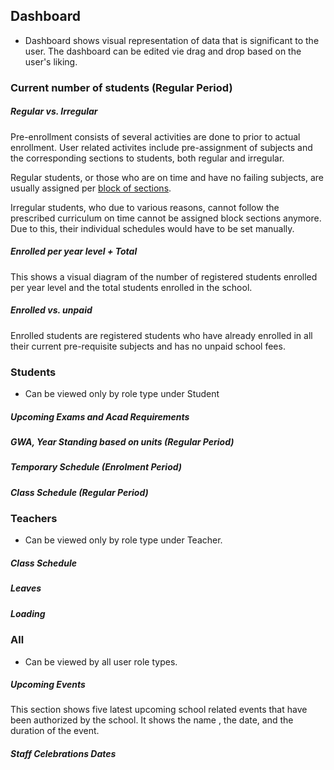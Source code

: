 ## Dashboard
 - Dashboard shows visual representation of data that is significant to the user. The dashboard can be edited vie drag and drop based on the user's liking.

### Current number of students (Regular Period)
<a name = "reg"></a>

##### Regular vs. Irregular

Pre-enrollment consists of several activities are done to prior to actual enrollment. User related activites include pre-assignment of subjects and the corresponding sections to students, both regular and irregular.

Regular students, or those who are on time and have no failing subjects, are usually assigned per [block of sections](modules.md#blocksections). 

Irregular students, who due to various reasons, cannot follow the prescribed curriculum on time cannot be assigned block sections anymore. Due to this, their individual schedules would have to be set manually.

##### Enrolled per year level + Total
 
 This shows a visual diagram of the number of registered students enrolled per year level and the total students enrolled in the school.

##### Enrolled vs. unpaid

Enrolled students are registered students who have already enrolled in all their current pre-requisite subjects and has no unpaid school fees.

### Students
- Can be viewed only by role type under Student
##### Upcoming Exams and Acad Requirements
##### GWA, Year Standing based on units (Regular Period)
##### Temporary Schedule (Enrolment Period)
##### Class Schedule (Regular Period)

### Teachers
 - Can be viewed only by role type under Teacher. 

 ##### Class Schedule

 ##### Leaves

 ##### Loading

 ### All
 - Can be viewed by all user role types.

##### Upcoming Events
This section shows five latest upcoming school related events that have been authorized by the school. It shows the name , the date, and the duration of the event.

 ##### Staff Celebrations Dates